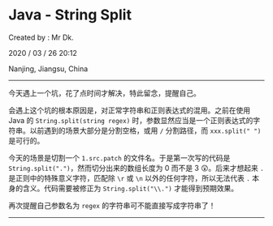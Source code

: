 # Java - String Split

Created by : Mr Dk.

2020 / 03 / 26 20:12

Nanjing, Jiangsu, China

---

今天遇上一个坑，花了点时间才解决，特此留念，提醒自己。

会遇上这个坑的根本原因是，对正常字符串和正则表达式的混用。之前在使用 Java 的 `String.split(string regex)` 时，参数显然应当是一个正则表达式的字符串。以前遇到的场景大部分是分割空格，或用 `/` 分割路径，而 `xxx.split(" ")` 是可行的。

今天的场景是切割一个 `1.src.patch` 的文件名。于是第一次写的代码是 `String.split(".")`，然而切分出来的数组长度为 0 而不是 3 😲。后来才想起来 `.` 是正则中的特殊意义字符，匹配除 `\r` 或 `\n` 以外的任何字符，所以无法代表 `.` 本身的含义。代码需要被修正为 `String.split("\\.")` 才能得到预期效果。

再次提醒自己参数名为 `regex` 的字符串可不能直接写成字符串了！

---
